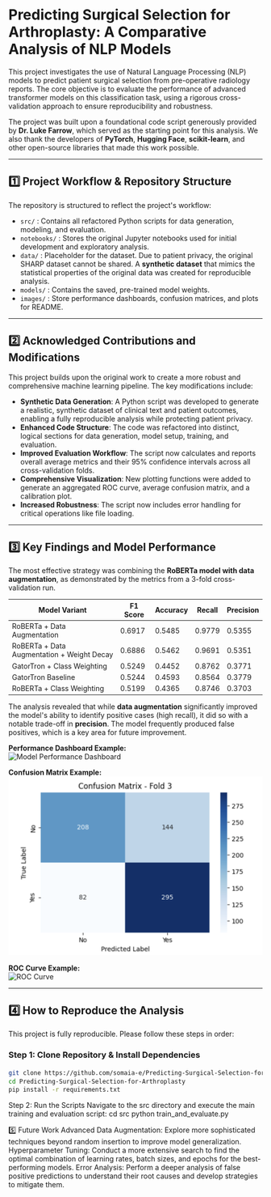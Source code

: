 
# Predicting Surgical Selection for Arthroplasty: A Comparative Analysis of NLP Models

This project investigates the use of Natural Language Processing (NLP) models to predict patient surgical selection from pre-operative radiology reports. The core objective is to evaluate the performance of advanced transformer models on this classification task, using a rigorous cross-validation approach to ensure reproducibility and robustness.

The project was built upon a foundational code script generously provided by **Dr. Luke Farrow**, which served as the starting point for this analysis. We also thank the developers of **PyTorch**, **Hugging Face**, **scikit-learn**, and other open-source libraries that made this work possible.

---

## 1️⃣ Project Workflow & Repository Structure

The repository is structured to reflect the project's workflow:

- `src/` : Contains all refactored Python scripts for data generation, modeling, and evaluation.  
- `notebooks/` : Stores the original Jupyter notebooks used for initial development and exploratory analysis.  
- `data/` : Placeholder for the dataset. Due to patient privacy, the original SHARP dataset cannot be shared. A **synthetic dataset** that mimics the statistical properties of the original data was created for reproducible analysis.  
- `models/` : Contains the saved, pre-trained model weights.  
- `images/` : Store performance dashboards, confusion matrices, and plots for README.  

---

## 2️⃣ Acknowledged Contributions and Modifications

This project builds upon the original work to create a more robust and comprehensive machine learning pipeline. The key modifications include:

- **Synthetic Data Generation**: A Python script was developed to generate a realistic, synthetic dataset of clinical text and patient outcomes, enabling a fully reproducible analysis while protecting patient privacy.  
- **Enhanced Code Structure**: The code was refactored into distinct, logical sections for data generation, model setup, training, and evaluation.  
- **Improved Evaluation Workflow**: The script now calculates and reports overall average metrics and their 95% confidence intervals across all cross-validation folds.  
- **Comprehensive Visualization**: New plotting functions were added to generate an aggregated ROC curve, average confusion matrix, and a calibration plot.  
- **Increased Robustness**: The script now includes error handling for critical operations like file loading.  

---

## 3️⃣ Key Findings and Model Performance

The most effective strategy was combining the **RoBERTa model with data augmentation**, as demonstrated by the metrics from a 3-fold cross-validation run.

| Model Variant                              | F1 Score | Accuracy | Recall  | Precision |
|--------------------------------------------|----------|----------|---------|-----------|
| RoBERTa + Data Augmentation                | 0.6917   | 0.5485   | 0.9779  | 0.5355    |
| RoBERTa + Data Augmentation + Weight Decay | 0.6886   | 0.5462   | 0.9691  | 0.5351    |
| GatorTron + Class Weighting                | 0.5249   | 0.4452   | 0.8762  | 0.3771    |
| GatorTron Baseline                         | 0.5244   | 0.4593   | 0.8564  | 0.3779    |
| RoBERTa + Class Weighting                  | 0.5199   | 0.4365   | 0.8746  | 0.3703    |

The analysis revealed that while **data augmentation** significantly improved the model's ability to identify positive cases (high recall), it did so with a notable trade-off in **precision**. The model frequently produced false positives, which is a key area for future improvement.

**Performance Dashboard Example:**  
![Model Performance Dashboard](images/model_performance_dashboard.png)

**Confusion Matrix Example:**  
![Confusion Matrix](reports/RoBBERTaFold3.png)

**ROC Curve Example:**  
![ROC Curve](images/roc_curve.png)

---

## 4️⃣ How to Reproduce the Analysis

This project is fully reproducible. Please follow these steps in order:

### Step 1: Clone Repository & Install Dependencies

```bash
git clone https://github.com/somaia-e/Predicting-Surgical-Selection-for-Arthroplasty.git
cd Predicting-Surgical-Selection-for-Arthroplasty
pip install -r requirements.txt
```
Step 2: Run the Scripts
Navigate to the src directory and execute the main training and evaluation script:
cd src
python train_and_evaluate.py

5️⃣ Future Work
Advanced Data Augmentation: Explore more sophisticated techniques beyond random insertion to improve model generalization.
Hyperparameter Tuning: Conduct a more extensive search to find the optimal combination of learning rates, batch sizes, and epochs for the best-performing models.
Error Analysis: Perform a deeper analysis of false positive predictions to understand their root causes and develop strategies to mitigate them.
